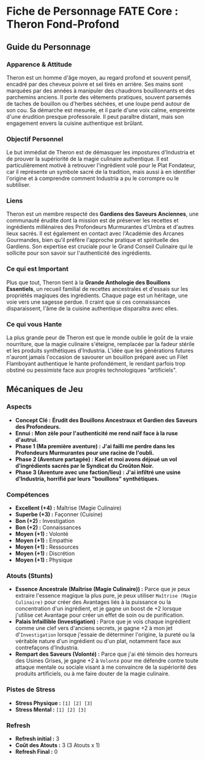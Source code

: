 # Fiche de Personnage FATE Core : Theron Fond-Profond

## Guide du Personnage

### Apparence & Attitude
Theron est un homme d'âge moyen, au regard profond et souvent pensif, encadré par des cheveux poivre et sel tirés en arrière. Ses mains sont marquées par des années à manipuler des chaudrons bouillonnants et des parchemins anciens. Il porte des vêtements pratiques, souvent parsemés de taches de bouillon ou d'herbes séchées, et une loupe pend autour de son cou. Sa démarche est mesurée, et il parle d'une voix calme, empreinte d'une érudition presque professorale. Il peut paraître distant, mais son engagement envers la cuisine authentique est brûlant.

### Objectif Personnel
Le but immédiat de Theron est de démasquer les impostures d'Industria et de prouver la supériorité de la magie culinaire authentique. Il est particulièrement motivé à retrouver l'ingrédient volé pour le Plat Fondateur, car il représente un symbole sacré de la tradition, mais aussi à en identifier l'origine et à comprendre comment Industria a pu le corrompre ou le subtiliser.

### Liens
Theron est un membre respecté des **Gardiens des Saveurs Anciennes**, une communauté érudite dont la mission est de préserver les recettes et ingrédients millénaires des Profondeurs Murmurantes d'Umbra et d'autres lieux sacrés. Il est également en contact avec l'Académie des Arcanes Gourmandes, bien qu'il préfère l'approche pratique et spirituelle des Gardiens. Son expertise est cruciale pour le Grand Conseil Culinaire qui le sollicite pour son savoir sur l'authenticité des ingrédients.

### Ce qui est Important
Plus que tout, Theron tient à la **Grande Anthologie des Bouillons Essentiels**, un recueil familial de recettes ancestrales et d'essais sur les propriétés magiques des ingrédients. Chaque page est un héritage, une voie vers une sagesse perdue. Il craint que si ces connaissances disparaissent, l'âme de la cuisine authentique disparaîtra avec elles.

### Ce qui vous Hante
La plus grande peur de Theron est que le monde oublie le goût de la vraie nourriture, que la magie culinaire s'éteigne, remplacée par la fadeur stérile et les produits synthétiques d'Industria. L'idée que les générations futures n'auront jamais l'occasion de savourer un bouillon préparé avec un Filet Flamboyant authentique le hante profondément, le rendant parfois trop obstiné ou pessimiste face aux progrès technologiques "artificiels".

## Mécaniques de Jeu

### Aspects

*   **Concept Clé :** **Érudit des Bouillons Ancestraux et Gardien des Saveurs des Profondeurs.**
*   **Ennui :** **Mon zèle pour l'authenticité me rend naïf face à la ruse d'autrui.**
*   **Phase 1 (Ma première aventure) :** **J'ai failli me perdre dans les Profondeurs Murmurantes pour une racine de l'oubli.**
*   **Phase 2 (Aventure partagée) :** **Kael et moi avons déjoué un vol d'ingrédients sacrés par le Syndicat du Croûton Noir.**
*   **Phase 3 (Aventure avec une faction/lieu) :** **J'ai infiltré une usine d'Industria, horrifié par leurs "bouillons" synthétiques.**

### Compétences

*   **Excellent (+4) :** Maîtrise (Magie Culinaire)
*   **Superbe (+3) :** Façonner (Cuisine)
*   **Bon (+2) :** Investigation
*   **Bon (+2) :** Connaissances
*   **Moyen (+1) :** Volonté
*   **Moyen (+1) :** Empathie
*   **Moyen (+1) :** Ressources
*   **Moyen (+1) :** Discrétion
*   **Moyen (+1) :** Physique

### Atouts (Stunts)

*   **Essence Ancestrale (Maîtrise (Magie Culinaire)) :** Parce que je peux extraire l'essence magique la plus pure, je peux utiliser `Maîtrise (Magie Culinaire)` pour créer des Avantages liés à la puissance ou la concentration d'un ingrédient, et je gagne un boost de +2 lorsque j'utilise cet Avantage pour créer un effet de soin ou de purification.
*   **Palais Infaillible (Investigation) :** Parce que je vois chaque ingrédient comme une clef vers d'anciens secrets, je gagne +2 à mon jet d'`Investigation` lorsque j'essaie de déterminer l'origine, la pureté ou la véritable nature d'un ingrédient ou d'un plat, notamment face aux contrefaçons d'Industria.
*   **Rempart des Saveurs (Volonté) :** Parce que j'ai été témoin des horreurs des Usines Grises, je gagne +2 à `Volonté` pour me défendre contre toute attaque mentale ou sociale visant à me convaincre de la supériorité des produits artificiels, ou à me faire douter de la magie culinaire.

### Pistes de Stress

*   **Stress Physique :** `[1] [2] [3]`
*   **Stress Mental :** `[1] [2] [3]`

### Refresh

*   **Refresh initial :** 3
*   **Coût des Atouts :** 3 (3 Atouts x 1)
*   **Refresh Final :** 0